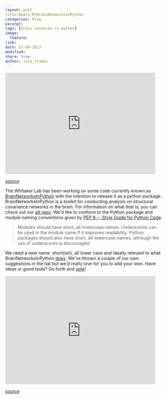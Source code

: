 ```yaml
---
layout: post
title:Boaty-McBrainNetworksInPython
categories: blog
excerpt:
tags: [brain networks in python]
image:
  feature:
link:
date: 27-09-2017
modified:
share: true
author: isla_staden
---
```

<iframe src="https://giphy.com/embed/l41m04gr7tRet7Uas" width="480" height="323" frameBorder="0" class="giphy-embed" allowFullScreen></iframe><p><a href="https://giphy.com/gifs/cute-brain-dance-l41m04gr7tRet7Uas">source</a></p>

The Whitaker Lab has been working on some code currently known as [BrainNetworksInPython](https://github.com/WhitakerLab/BrainNetworksInPython) with the intention to release it as a python package.
BrainNetworksInPython is a toolkit for conducting analysis on structural covariance networks in the brain. For information on what *that* is, you can check out our [git repo](https://github.com/WhitakerLab/BrainNetworksInPython).
We'd like to conform to the Python package and module naming conventions given by [PEP 8 -- Style Guide for Python Code](https://www.python.org/dev/peps/pep-0008/#package-and-module-names):
>Modules should have short, all-lowercase names. Underscores can be used in the module name if it improves readability. Python packages should also have short, all-lowercase names, although the use of underscores is discouraged.

We need a new name: short(ish), all lower case and ideally relevant to what BrainNetworksInPython [does](https://github.com/WhitakerLab/BrainNetworksInPython/blob/master/README.md). We've thrown a couple of our own suggestions in the hat but we'd really love for you to add your own.
Have ideas or good taste? Go forth and [vote](https://poll.ly/#/Gx4yMMY7)!

<iframe src="https://giphy.com/embed/EhzWrhGlYuvug" width="480" height="345" frameBorder="0" class="giphy-embed" allowFullScreen></iframe><p><a href="https://giphy.com/gifs/brain-carl-sagan-scientific-literacy-EhzWrhGlYuvug">source</a></p>
